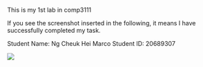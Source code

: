 This is my 1st lab in comp3111

If you see the screenshot inserted in the following, it means I have successfully completed my task.

Student Name: Ng Cheuk Hei Marco
Student ID: 20689307

![](/Users/marcong/IdeaProjects/Comp3111LEx/src/main/resources/COMP3111_Lab1_screenshot.png)